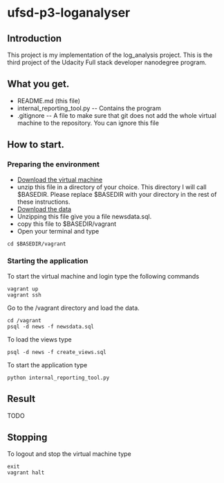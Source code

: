 # ufsd-p3-loganalyser
## Introduction
This project is my implementation of the log\_analysis project. This is the third project of the Udacity Full stack developer nanodegree program.


## What you get.
* README.md (this file)
* internal\_reporting\_tool.py -- Contains the program
* .gitignore -- A file to make sure that git does not add the whole virtual machine to the repository. You can ignore this file

## How to start.
### Preparing the environment
* [Download the virtual machine](https://d17h27t6h515a5.cloudfront.net/topher/2017/August/59822701_fsnd-virtual-machine/fsnd-virtual-machine.zip)
* unzip this file in a directory of your choice. This directory I will call $BASEDIR. Please replace $BASEDIR with your directory in the rest of these instructions.
* [Download the data](https://d17h27t6h515a5.cloudfront.net/topher/2016/August/57b5f748_newsdata/newsdata.zip)
* Unzipping this file give you a file newsdata.sql.
* copy this file to $BASEDIR/vagrant
* Open your terminal and type
```
cd $BASEDIR/vagrant
```

### Starting the application
To start the virtual machine and login type the following commands
```
vagrant up
vagrant ssh
```
Go to the /vagrant directory and load the data.
```
cd /vagrant
psql -d news -f newsdata.sql
```
To load the views type
```
psql -d news -f create_views.sql
```
To start the application type 
```
python internal_reporting_tool.py
```
## Result
TODO

## Stopping
To logout and stop the virtual machine type
```
exit
vagrant halt
```

